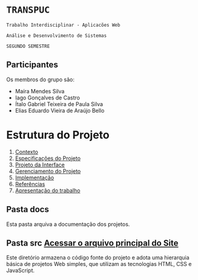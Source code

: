 
# `TRANSPUC`  

`Trabalho Interdisciplinar - Aplicacões Web`

`Análise e Desenvolvimento de Sistemas`

`SEGUNDO SEMESTRE` 


## Participantes

Os membros do grupo são: 
- Maíra Mendes Silva
- Iago Gonçalves de Castro
- Ítalo Gabriel Teixeira de Paula Silva
- Elias Eduardo Vieira de Araújo Bello

# Estrutura do Projeto

1. [Contexto](./docs/1-Contexto.md)
2. [Especificações do Projeto](./docs/2-Especificação.md)
3. [Projeto da Interface](./docs/3-Interface.md)
4. [Gerenciamento do Projeto](./docs/4-Gerenciamento-Projeto.md)
5. [Implementação](./docs/5-Implementação.md)
6. [Referências](./docs/6-Referências.md)
7. [Apresentação do trabalho](./docs/apresentacao/README.md) 

## Pasta docs

Esta pasta arquiva a documentação dos projetos.

## Pasta src [Acessar o arquivo principal do Site](./src/HomePage/index.html)

Este diretório armazena o código fonte do projeto e adota uma hierarquia
básica de projetos Web simples, que utilizam as tecnologias HTML, CSS e
JavaScript.


